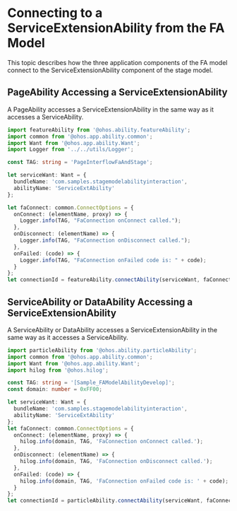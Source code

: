 # Connecting to a ServiceExtensionAbility from the FA Model


This topic describes how the three application components of the FA model connect to the ServiceExtensionAbility component of the stage model.


## PageAbility Accessing a ServiceExtensionAbility

A PageAbility accesses a ServiceExtensionAbility in the same way as it accesses a ServiceAbility.


```ts
import featureAbility from '@ohos.ability.featureAbility';
import common from '@ohos.app.ability.common';
import Want from '@ohos.app.ability.Want';
import Logger from '../../utils/Logger';

const TAG: string = 'PageInterflowFaAndStage';

let serviceWant: Want = {
  bundleName: 'com.samples.stagemodelabilityinteraction',
  abilityName: 'ServiceExtAbility'
};

let faConnect: common.ConnectOptions = {
  onConnect: (elementName, proxy) => {
    Logger.info(TAG, "FaConnection onConnect called.");
  },
  onDisconnect: (elementName) => {
    Logger.info(TAG, "FaConnection onDisconnect called.");
  },
  onFailed: (code) => {
    Logger.info(TAG, "FaConnection onFailed code is: " + code);
  }
};
let connectionId = featureAbility.connectAbility(serviceWant, faConnect);
```


## ServiceAbility or DataAbility Accessing a ServiceExtensionAbility

A ServiceAbility or DataAbility accesses a ServiceExtensionAbility in the same way as it accesses a ServiceAbility.


```ts
import particleAbility from '@ohos.ability.particleAbility';
import common from '@ohos.app.ability.common';
import Want from '@ohos.app.ability.Want';
import hilog from '@ohos.hilog';

const TAG: string = '[Sample_FAModelAbilityDevelop]';
const domain: number = 0xFF00;

let serviceWant: Want = {
  bundleName: 'com.samples.stagemodelabilityinteraction',
  abilityName: 'ServiceExtAbility'
};
let faConnect: common.ConnectOptions = {
  onConnect: (elementName, proxy) => {
    hilog.info(domain, TAG, 'FaConnection onConnect called.');
  },
  onDisconnect: (elementName) => {
    hilog.info(domain, TAG, 'FaConnection onDisconnect called.');
  },
  onFailed: (code) => {
    hilog.info(domain, TAG, 'FaConnection onFailed code is: ' + code);
  }
};
let connectionId = particleAbility.connectAbility(serviceWant, faConnect);
```
